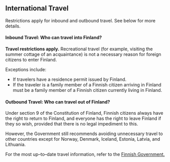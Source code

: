## International Travel

Restrictions apply for inbound and outbound travel. See below for more details.

#### Inbound Travel: Who can travel into Finland?

**Travel restrictions apply.** Recreational travel (for example, visiting the summer cottage of an acquaintance) is not a necessary reason for foreign citizens to enter Finland.

Exceptions include:

- If travelers have a residence permit issued by Finland.
- If the traveler is a family member of a Finnish citizen arriving in Finland must be a family member of a Finnish citizen currently living in Finland. 

#### Outbound Travel: Who can travel out of Finland?

Under section 9 of the Constitution of Finland, Finnish citizens always have the right to return to Finland, and everyone has the right to leave Finland if they so wish, provided that there is no legal impediment to this. 

However, the Government still recommends avoiding unnecessary travel to other countries except for Norway, Denmark, Iceland, Estonia, Latvia, and Lithuania.

For the most up–to–date travel information, refer to the [Finnish Government.](https://valtioneuvosto.fi/en/information-on-coronavirus/current-restrictions)